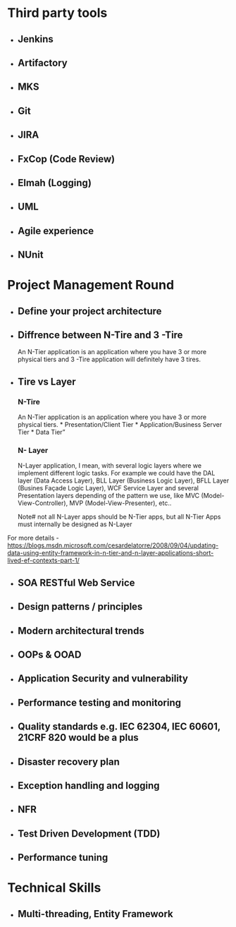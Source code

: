 # Third party tools

* ## Jenkins 
* ## Artifactory 
* ## MKS 
* ## Git
* ## JIRA
* ## FxCop (Code Review)
* ## Elmah (Logging)
* ## UML
* ## Agile experience
* ## NUnit
  
# Project Management Round
  
* ## Define your project architecture 

* ## Diffrence between N-Tire and 3 -Tire
     An N-Tier application is an application where you have 3 or more physical tiers and 3 -Tire application will definitely have 3          tires. 
      
     
* ## Tire vs Layer
 
    ### N-Tire 
     An N-Tier application is an application where you have 3 or more physical tiers.
      * Presentation/Client Tier
      * Application/Business Server Tier
      * Data Tier”
      
     ### N- Layer
     N-Layer application, I mean, with several logic layers where we implement different logic tasks. For example we could have the DAL      layer (Data Access Layer), BLL Layer (Business Logic Layer), BFLL Layer (Busines Façade Logic Layer), WCF Service Layer and several      Presentation layers depending of the pattern we use, like MVC (Model-View-Controller), MVP (Model-View-Presenter), etc..
     
     Note#
     not all N-Layer apps should be N-Tier apps, but all N-Tier Apps must internally be designed as N-Layer
     
For more details - https://blogs.msdn.microsoft.com/cesardelatorre/2008/09/04/updating-data-using-entity-framework-in-n-tier-and-n-layer-applications-short-lived-ef-contexts-part-1/
 

* ## SOA RESTful Web Service 
* ## Design patterns / principles
* ## Modern architectural trends
* ## OOPs & OOAD
* ## Application Security and vulnerability
* ## Performance testing and monitoring
* ## Quality standards e.g. IEC 62304, IEC 60601, 21CRF 820 would be a plus
* ## Disaster recovery plan
* ## Exception handling and logging
* ## NFR 
* ## Test Driven Development (TDD)
* ## Performance tuning
    
# Technical Skills
    
* ## Multi-threading, Entity Framework
    
  
  


